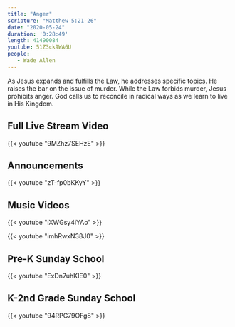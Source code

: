 ```yaml
---
title: "Anger"
scripture: "Matthew 5:21-26"
date: "2020-05-24"
duration: '0:28:49' 
length: 41490084
youtube: 51Z3ck9WA6U
people:
   - Wade Allen
---
```


As Jesus expands and fulfills the Law, he addresses specific topics. He raises the bar on the issue of murder. While the Law forbids murder, Jesus prohibits anger. God calls us to reconcile in radical ways as we learn to live in His Kingdom.


## Full Live Stream Video

{{< youtube "9MZhz7SEHzE" >}}

## Announcements

{{< youtube "zT-fp0bKKyY" >}}

## Music Videos

{{< youtube "iXWGsy4iYAo" >}}

{{< youtube "imhRwxN38J0" >}}

## Pre-K Sunday School

{{< youtube "ExDn7uhKIE0" >}}

## K-2nd Grade Sunday School

{{< youtube "94RPG79OFg8" >}}



